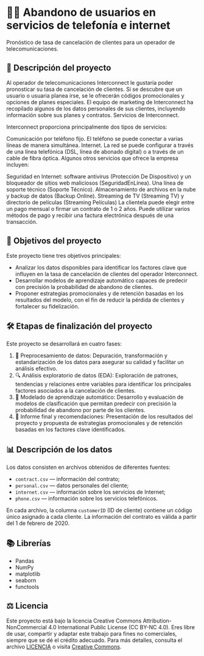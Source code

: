 # 📲🌐 Abandono de usuarios en servicios de telefonía e internet
Pronóstico de tasa de cancelación de clientes para un operador de telecomunicaciones.

## 📄 Descripción del proyecto
Al operador de telecomunicaciones Interconnect le gustaría poder pronosticar su tasa de cancelación de clientes. Si se descubre que un usuario o usuaria planea irse, se le ofrecerán códigos promocionales y opciones de planes especiales. El equipo de marketing de Interconnect ha recopilado algunos de los datos personales de sus clientes, incluyendo información sobre sus planes y contratos.
Servicios de Interconnect.

Interconnect proporciona principalmente dos tipos de servicios:

Comunicación por teléfono fijo. El teléfono se puede conectar a varias líneas de manera simultánea.
Internet. La red se puede configurar a través de una línea telefónica (DSL, línea de abonado digital) o a través de un cable de fibra óptica.
Algunos otros servicios que ofrece la empresa incluyen:

Seguridad en Internet: software antivirus (Protección De Dispositivo) y un bloqueador de sitios web maliciosos (SeguridadEnLínea).
Una línea de soporte técnico (Soporte Técnico).
Almacenamiento de archivos en la nube y backup de datos (Backup Online).
Streaming de TV (Streaming TV) y directorio de películas (Streaming Películas)
La clientela puede elegir entre un pago mensual o firmar un contrato de 1 o 2 años. Puede utilizar varios métodos de pago y recibir una factura electrónica después de una transacción.

## 🎯 Objetivos del proyecto
Este proyecto tiene tres objetivos principales:

- Analizar los datos disponibles para identificar los factores clave que influyen en la tasa de cancelación de clientes del operador Interconnect.
- Desarrollar modelos de aprendizaje automático capaces de predecir con precisión la probabilidad de abandono de clientes.
- Proponer estrategias promocionales y de retención basadas en los resultados del modelo, con el fin de reducir la pérdida de clientes y fortalecer su fidelización.

## 🛠 Etapas de finalización del proyecto
Este proyecto se desarrollará en cuatro fases:

1. 🔧 Preprocesamiento de datos: Depuración, transformación y estandarización de los datos para asegurar su calidad y facilitar un análisis efectivo.
2. 🔍 Análisis exploratorio de datos (EDA): Exploración de patrones, tendencias y relaciones entre variables para identificar los principales factores asociados a la cancelación de clientes.
3. 🤖 Modelado de aprendizaje automático: Desarrollo y evaluación de modelos de clasificación que permitan predecir con precisión la probabilidad de abandono por parte de los clientes.
4. 📝 Informe final y recomendaciones: Presentación de los resultados del proyecto y propuesta de estrategias promocionales y de retención basadas en los factores clave identificados.

## 📊 Descripción de los datos

Los datos consisten en archivos obtenidos de diferentes fuentes:

- `contract.csv` — información del contrato;
- `personal.csv` — datos personales del cliente;
- `internet.csv` — información sobre los servicios de Internet;
- `phone.csv` — información sobre los servicios telefónicos.

En cada archivo, la columna `customerID` (ID de cliente) contiene un código único asignado a cada cliente. La información del contrato es válida a partir del 1 de febrero de 2020.
  
## 📚 Librerías 
- Pandas
- NumPy
- matplotlib
- seaborn
- functools

## ⚖️ Licencia
Este proyecto está bajo la licencia Creative Commons Attribution-NonCommercial 4.0 International Public License (CC BY-NC 4.0). Eres libre de usar, compartir y adaptar este trabajo para fines no comerciales, siempre que se dé el crédito adecuado. Para más detalles, consulta el archivo [LICENCIA](LICENCIA.txt) o visita [Creative Commons](https://creativecommons.org/licenses/by-nc/4.0/).

